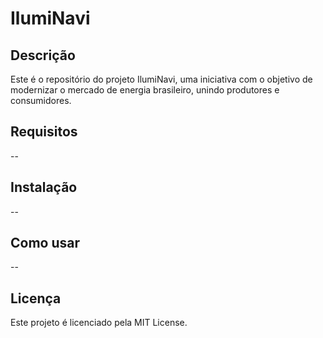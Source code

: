 # IlumiNavi

## Descrição

Este é o repositório do projeto IlumiNavi, uma iniciativa com o objetivo de modernizar o mercado de energia brasileiro, unindo produtores e consumidores.

## Requisitos

--

## Instalação

--

## Como usar

--

## Licença

Este projeto é licenciado pela MIT License.
